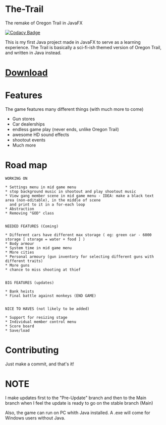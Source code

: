 # The-Trail
The remake of Oregon Trail in JavaFX

[![Codacy Badge](https://api.codacy.com/project/badge/Grade/99a9da07e094482d921f1930eaca3a5f)](https://www.codacy.com/app/hjadar15/The-Trail?utm_source=github.com&amp;utm_medium=referral&amp;utm_content=TheRedSpy15/The-Trail&amp;utm_campaign=Badge_Grade)


This is my first Java project made in JavaFX to serve as a learning experience.
The Trail is basically a sci-fi-ish themed version of Oregon Trail, and written in Java instead.

# [Download](https://github.com/TheRedSpy15/The-Trail/releases)

# Features

The game features many different things (with much more to come)
- Gun stores
- Car dealerships
- endless game play (never ends, unlike Oregon Trail)
- awesome HD sound effects
- shootout events
- Much more

# Road map

    WORKING ON

    * Settings menu in mid game menu
    * stop background music in shootout and play shootout music
    * View gang member scene in mid game menu - IDEA: make a black text area (non-editable), in the middle of scene
      and print to it in a for-each loop
    * Abstraction
    * Removing "GOD" class


    NEEDED FEATURES (Coming)

    * Different cars have different max storage ( eg: green car - 6000 storage [ storage = water + food ] )
    * Body armour
    * System time in mid game menu
    * More cities
    * Personal armoury (gun inventory for selecting different guns with different traits)
    * More guns
    * chance to miss shooting at thief


    BIG FEATURES (updates)

    * Bank heists
    * Final battle against monkeys (END GAME)


    NICE TO HAVES (not likely to be added)

    * Support for resizing stage
    * Individual member control menu
    * Score board
    * Save/load
# Contributing

Just make a commit, and that's it!

# NOTE

I make updates first to the "Pre-Update" branch and then to the Main branch when I feel the update is ready to go on the stable branch (Main)

Also, the game can run on PC whith Java installed. A .exe will come for Windows users without Java.
